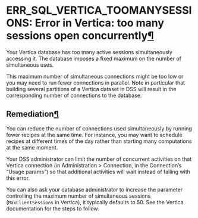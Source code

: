 ERR\_SQL\_VERTICA\_TOOMANYSESSIONS: Error in Vertica: too many sessions open concurrently[¶](#err-sql-vertica-toomanysessions-error-in-vertica-too-many-sessions-open-concurrently "Permalink to this heading")
===============================================================================================================================================================================================================


Your Vertica database has too many active sessions simultaneously accessing it.
The database imposes a fixed maximum on the number of simultaneous uses.


This maximum number of simultaneous connections might be too low or you may need
to run fewer connections in parallel.
Note in particular that building several partitions of a Vertica dataset in DSS
will result in the corresponding number of connections to the database.



Remediation[¶](#remediation "Permalink to this heading")
--------------------------------------------------------


You can reduce the number of connections used simultaneously by running fewer recipes
at the same time. For instance, you may want to schedule recipes at different times of
the day rather than starting many computations at the same moment.


Your DSS administrator can limit the number of concurrent activities on that Vertica
connection (in Administration \> Connection, in the Connection’s “Usage params”) so
that additional activities will wait instead of failing with this error.


You can also ask your database administrator to increase the parameter controlling the
maximum number of simultaneous sessions (`MaxClientSessions` in Vertica), it typically
defaults to 50\. See the Vertica documentation for the steps to follow.